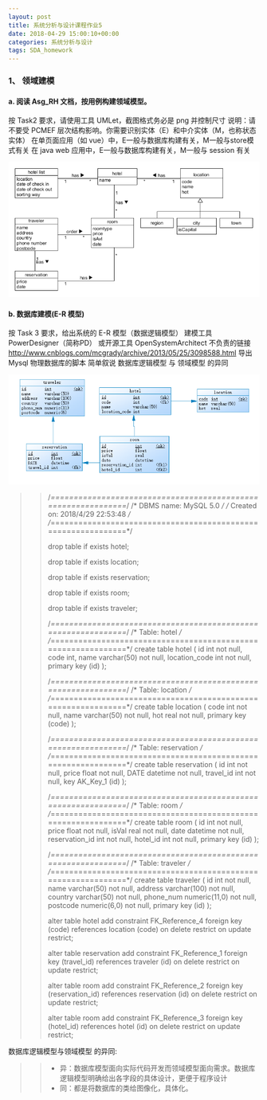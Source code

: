 ```yaml
---
layout: post
title: 系统分析与设计课程作业5
date: 2018-04-29 15:00:10+00:00
categories: 系统分析与设计
tags: SDA_homework
---
```


### 1、 领域建模

#### a. 阅读 Asg_RH 文档，按用例构建领域模型。 

按 Task2 要求，请使用工具 UMLet，截图格式务必是 png 并控制尺寸
说明：请不要受 PCMEF 层次结构影响。你需要识别实体（E）和中介实体（M，也称状态实体） 
在单页面应用（如 vue）中，E一般与数据库构建有关，M一般与store模式有关
在 java web 应用中，E一般与数据库构建有关，M一般与 session 有关

![hw5_2](../media/pic/hw5_2.png)

#### b. 数据库建模(E-R 模型)

按 Task 3 要求，给出系统的 E-R 模型（数据逻辑模型）
建模工具 PowerDesigner（简称PD） 或开源工具 OpenSystemArchitect
不负责的链接 http://www.cnblogs.com/mcgrady/archive/2013/05/25/3098588.html
导出 Mysql 物理数据库的脚本
简单叙说 数据库逻辑模型 与 领域模型 的异同

![hw5_3](../media/pic/hw5_3.png)

>>/*==============================================================*/
>>/* DBMS name:      MySQL 5.0                                    */
>>/* Created on:     2018/4/29 22:53:48                           */
>>/*==============================================================*/
>>
>>
>>drop table if exists hotel;
>>
>>drop table if exists location;
>>
>>drop table if exists reservation;
>>
>>drop table if exists room;
>>
>>drop table if exists traveler;
>>
>>/*==============================================================*/
>>/* Table: hotel                                                 */
>>/*==============================================================*/
>>create table hotel
>>(
>>   id                   int not null,
>>   code                 int,
>>   name                 varchar(50) not null,
>>   location_code        int not null,
>>   primary key (id)
>>);
>>
>>/*==============================================================*/
>>/* Table: location                                              */
>>/*==============================================================*/
>>create table location
>>(
>>   code                 int not null,
>>   name                 varchar(50) not null,
>>   hot                  real not null,
>>   primary key (code)
>>);
>>
>>/*==============================================================*/
>>/* Table: reservation                                           */
>>/*==============================================================*/
>>create table reservation
>>(
>>   id                   int not null,
>>   price                float not null,
>>   DATE                 datetime not null,
>>   travel_id            int not null,
>>   key AK_Key_1 (id)
>>);
>>
>>/*==============================================================*/
>>/* Table: room                                                  */
>>/*==============================================================*/
>>create table room
>>(
>>   id                   int not null,
>>   price                float not null,
>>   isVal                real not null,
>>   date                 datetime not null,
>>   reservation_id       int not null,
>>   hotel_id             int not null,
>>   primary key (id)
>>);
>>
>>/*==============================================================*/
>>/* Table: traveler                                              */
>>/*==============================================================*/
>>create table traveler
>>(
>>   id                   int not null,
>>   name                 varchar(50) not null,
>>   address              varchar(100) not null,
>>   country              varchar(50) not null,
>>   phone_num            numeric(11,0) not null,
>>   postcode             numeric(6,0) not null,
>>   primary key (id)
>>);
>>
>>alter table hotel add constraint FK_Reference_4 foreign key (code)
>>references location (code) on delete restrict on update restrict;
>>
>>alter table reservation add constraint FK_Reference_1 foreign key (travel_id)
>>references traveler (id) on delete restrict on update restrict;
>>
>>alter table room add constraint FK_Reference_2 foreign key (reservation_id)
>>references reservation (id) on delete restrict on update restrict;
>>
>>alter table room add constraint FK_Reference_3 foreign key (hotel_id)
>>references hotel (id) on delete restrict on update restrict;
>>

数据库逻辑模型与领域模型 的异同:

>> * 异：数据库模型面向实际代码开发而领域模型面向需求。数据库逻辑模型明确给出各字段的具体设计，更便于程序设计
>> * 同：都是将数据库的类给图像化，具体化。
